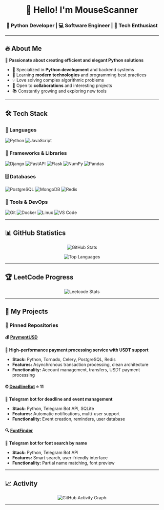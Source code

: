 <div align="center">
  
# 👋 Hello! I'm MouseScanner

### 🐍 Python Developer | 💻 Software Engineer | 🚀 Tech Enthusiast

</div>

---

## 🔥 About Me

🎯 **Passionate about creating efficient and elegant Python solutions**

- 🐍 Specialized in **Python development** and backend systems
- 🌱 Learning **modern technologies** and programming best practices
- 💡 Love solving complex algorithmic problems
- 🤝 Open to **collaborations** and interesting projects
- 📚 Constantly growing and exploring new tools

---

## 🛠️ Tech Stack

### 🐍 Languages
![Python](https://img.shields.io/badge/Python-3776AB?style=for-the-badge&logo=python&logoColor=white)
![JavaScript](https://img.shields.io/badge/JavaScript-F7DF1E?style=for-the-badge&logo=javascript&logoColor=black)

### 🚀 Frameworks & Libraries
![Django](https://img.shields.io/badge/Django-092E20?style=for-the-badge&logo=django&logoColor=white)
![FastAPI](https://img.shields.io/badge/FastAPI-009688?style=for-the-badge&logo=fastapi&logoColor=white)
![Flask](https://img.shields.io/badge/Flask-000000?style=for-the-badge&logo=flask&logoColor=white)
![NumPy](https://img.shields.io/badge/NumPy-013243?style=for-the-badge&logo=numpy&logoColor=white)
![Pandas](https://img.shields.io/badge/Pandas-150458?style=for-the-badge&logo=pandas&logoColor=white)

### 🗄️ Databases
![PostgreSQL](https://img.shields.io/badge/PostgreSQL-316192?style=for-the-badge&logo=postgresql&logoColor=white)
![MongoDB](https://img.shields.io/badge/MongoDB-4EA94B?style=for-the-badge&logo=mongodb&logoColor=white)
![Redis](https://img.shields.io/badge/Redis-DC382D?style=for-the-badge&logo=redis&logoColor=white)

### 🔧 Tools & DevOps
![Git](https://img.shields.io/badge/Git-F05032?style=for-the-badge&logo=git&logoColor=white)
![Docker](https://img.shields.io/badge/Docker-2496ED?style=for-the-badge&logo=docker&logoColor=white)
![Linux](https://img.shields.io/badge/Linux-FCC624?style=for-the-badge&logo=linux&logoColor=black)
![VS Code](https://img.shields.io/badge/VS_Code-007ACC?style=for-the-badge&logo=visual-studio-code&logoColor=white)

---

## 📊 GitHub Statistics

<div align="center">
  
![GitHub Stats](https://github-readme-stats.vercel.app/api?username=MouseScanner&show_icons=true&theme=radical&include_all_commits=true&count_private=true)

![Top Languages](https://github-readme-stats.vercel.app/api/top-langs/?username=MouseScanner&layout=compact&theme=radical&hide_border=false&langs_count=10)

</div>

---

## 🏆 LeetCode Progress

<div align="center">
  
![Leetcode Stats](https://leetcard.jacoblin.cool/MouseScanner?theme=dark&font=Karma&ext=heatmap)

</div>

---

## 🚀 My Projects

### 📌 Pinned Repositories

#### 💰 [PaymentUSD](https://github.com/MouseScanner/PaymentUSD)
🏦 **High-performance payment processing service with USDT support**
- **Stack:** Python, Tornado, Celery, PostgreSQL, Redis
- **Features:** Asynchronous transaction processing, clean architecture
- **Functionality:** Account management, transfers, USDT payment processing

#### ⏰ [DeadlineBot](https://github.com/MouseScanner/DeadlineBot) ⭐ 11
🤖 **Telegram bot for deadline and event management**
- **Stack:** Python, Telegram Bot API, SQLite
- **Features:** Automatic notifications, multi-user support
- **Functionality:** Event creation, reminders, user database

#### 🔍 [FontFinder](https://github.com/MouseScanner/FontFinder)
📝 **Telegram bot for font search by name**
- **Stack:** Python, Telegram Bot API
- **Features:** Smart search, user-friendly interface
- **Functionality:** Partial name matching, font preview

---

## 📈 Activity

<div align="center">
  
![GitHub Activity Graph](https://github-readme-activity-graph.vercel.app/graph?username=MouseScanner&theme=react-dark&hide_border=true)

</div>

---
